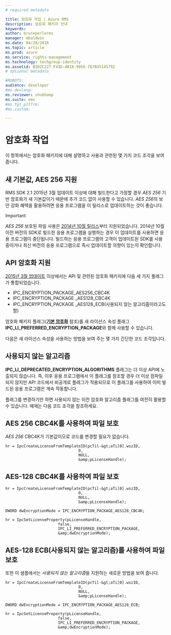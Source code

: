 ```yaml
---
# required metadata

title: 암호화 작업 | Azure RMS
description: 암호화 패키지 안내
keywords:
author: bruceperlerms
manager: mbaldwin
ms.date: 04/28/2016
ms.topic: article
ms.prod: azure
ms.service: rights-management
ms.technology: techgroup-identity
ms.assetid: B1D2C227-F43D-4B18-9956-767B35145792
# optional metadata

#ROBOTS:
audience: developer
#ms.devlang:
ms.reviewer: shubhamp
ms.suite: ems
#ms.tgt_pltfrm:
#ms.custom:

---
```


# 암호화 작업

이 항목에서는 암호화 패키지에 대해 설명하고 사용과 관련된 몇 가지 코드 조각을 보여 줍니다.

## 새 기본값, AES 256 지원

RMS SDK 2.1 2015년 3월 업데이트 이상에 대해 빌드한다고 가정할 경우 *AES 256* 기반 암호화가 새 기본값이기 때문에 추가 코드 없이 사용할 수 있습니다. *AES 256*의 보안 강화 혜택을 활용하려면 응용 프로그램을 이 릴리스로 업데이트하는 것이 좋습니다.

> [!IMPORTANT]
> *AES 256* 보호된 파일 사용은 [2014년 10월 릴리스](release-notes-rtm.md)부터 지원되었습니다. 2014년 10월 이전 버전의 SDK로 빌드한 응용 프로그램을 실행하는 경우 이 업데이트를 사용하면 응용 프로그램이 중단됩니다. 빌드하는 응용 프로그램의 고객이 업데이트된 SDK를 사용 중이거나 최신 버전의 응용 프로그램으로 즉시 업데이트할 의향이 있는지 확인합니다.

 
## API 암호화 지원

[2015년 3월 업데이트](release-notes-rtm.md) 이상에서는 API 및 관련된 암호화 패키지에 다음 세 가지 플래그가 통합되었습니다.

-   IPC\_ENCRYPTION\_PACKAGE\_AES256\_CBC4K
-   IPC\_ENCRYPTION\_PACKAGE \_AES128\_CBC4K
-   IPC\_ENCRYPTION\_PACKAGE \_AES128\_ECB(사용되지 않는 알고리즘이라고도 함)

암호화 패키지 플래그([**기본 암호화**](/rights-management/sdk/2.1/api/win/constants#msipc_preferred_encryption) 참조)를 새 라이선스 속성 플래그 **IPC\_LI\_PREFERRED\_ENCRYPTION\_PACKAGE**와 함께 사용할 수 있습니다.

다음은 새 라이선스 속성을 사용하는 방법을 보여 주는 몇 가지 간단한 코드 조각입니다.

## 사용되지 않는 알고리즘

**IPC\_LI\_DEPRECATED\_ENCRYPTION\_ALGORITHMS** 플래그는 더 이상 API에 노출되지 않습니다. 즉, 이후 응용 프로그램에서 이 플래그를 참조할 경우 더 이상 컴파일되지 않지만 API 코드에서 비공개로 플래그가 적용되므로 이 플래그를 사용하여 이미 빌드된 응용 프로그램은 계속 작동합니다.

플래그를 변경하기만 하면 사용되지 않는 이전 암호화 알고리즘 플래그를 여전히 활용할 수 있습니다. 예제는 다음 코드 조각을 참조하세요.

## AES 256 CBC4K를 사용하여 파일 보호

*AES 256* CBC4K가 기본값이므로 코드를 변경할 필요가 없습니다.

    
    hr = IpcCreateLicenseFromTemplateID(pcTil-&gt;aTi[0].wszID, 
                                    0, 
                                    NULL, 
                                    &amp;pLicenseHandle);
    

## AES-128 CBC4K를 사용하여 파일 보호

    
    hr = IpcCreateLicenseFromTemplateID(pcTil-&gt;aTi[0].wszID, 
                                    0, 
                                    NULL, 
                                    &amp;pLicenseHandle);
    
    DWORD dwEncryptionMode = IPC_ENCRYPTION_PACKAGE_AES128_CBC4K; 
    
    hr = IpcSetLicenseProperty(pLicenseHandle, 
                           false,
                           IPC_LI_PREFERRED_ENCRYPTION_PACKAGE,
                           &amp;dwEncryptionMode);
    

## AES-128 ECB(사용되지 않는 알고리즘)를 사용하여 파일 보호

또한 이 샘플에서는 *사용되지 않는 알고리즘*을 지원하는 새로운 방법을 보여 줍니다.

    
    hr = IpcCreateLicenseFromTemplateID(pcTil-&gt;aTi[0].wszID, 
                                    0, 
                                    NULL, 
                                    &amp;pLicenseHandle);
    
    DWORD dwEncryptionMode = IPC_ENCRYPTION_PACKAGE_AES128_ECB;
    
    hr = IpcSetLicenseProperty(pLicenseHandle, 
                           false,
                           IPC_LI_PREFERRED_ENCRYPTION_PACKAGE, 
                           &amp;dwEncryptionMode);
    
 

 





<!--HONumber=May16_HO2-->



